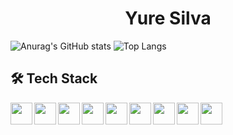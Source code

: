 <h1 align="center">Yure Silva</h1>

![Anurag's GitHub stats](https://github-readme-stats.vercel.app/api?username=Yure7S&show_icons=true&theme=highcontrast&include_all_commits&hide_title=true&card_width=350)
![Top Langs](https://github-readme-stats.vercel.app/api/top-langs/?username=Yure7S&hide_progress=false&theme=highcontrast&layout=compact&card_width=370)


## 🛠 Tech Stack
<img align="left" width="35px" src="https://cdn.jsdelivr.net/gh/devicons/devicon/icons/react/react-original.svg" />
<img align="left" width="35px" src="https://cdn.jsdelivr.net/gh/devicons/devicon/icons/javascript/javascript-original.svg" />
<img align="left" width="35px" src="https://cdn.jsdelivr.net/gh/devicons/devicon/icons/html5/html5-original.svg" />
<img align="left" width="35px" src="https://cdn.jsdelivr.net/gh/devicons/devicon/icons/css3/css3-original.svg" />
<img align="left" width="35px" src="https://cdn.jsdelivr.net/gh/devicons/devicon/icons/git/git-original.svg" />
<img align="left" width="35px" src="https://cdn.jsdelivr.net/gh/devicons/devicon/icons/dot-net/dot-net-original.svg" />
<img align="left" width="35px" src="https://cdn.jsdelivr.net/gh/devicons/devicon/icons/csharp/csharp-original.svg" />
<img align="left" width="35px" src="https://img.icons8.com/?size=512&id=laYYF3dV0Iew&format=png" />
<img align="left" width="35px" src="https://cdn.jsdelivr.net/gh/devicons/devicon/icons/visualstudio/visualstudio-plain.svg" />
          



          
                   

